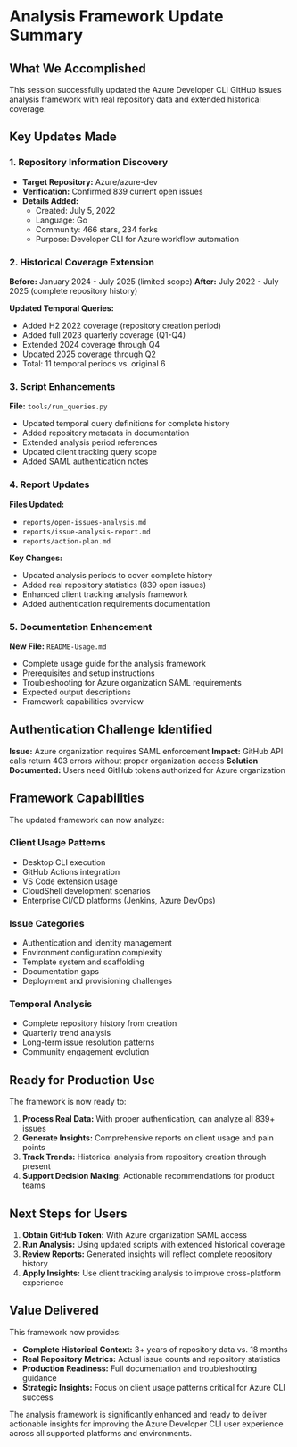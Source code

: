 # Analysis Framework Update Summary

## What We Accomplished

This session successfully updated the Azure Developer CLI GitHub issues analysis framework with real repository data and extended historical coverage.

## Key Updates Made

### 1. Repository Information Discovery
- **Target Repository:** Azure/azure-dev
- **Verification:** Confirmed 839 current open issues
- **Details Added:** 
  - Created: July 5, 2022
  - Language: Go
  - Community: 466 stars, 234 forks
  - Purpose: Developer CLI for Azure workflow automation

### 2. Historical Coverage Extension
**Before:** January 2024 - July 2025 (limited scope)
**After:** July 2022 - July 2025 (complete repository history)

**Updated Temporal Queries:**
- Added H2 2022 coverage (repository creation period)
- Added full 2023 quarterly coverage (Q1-Q4)
- Extended 2024 coverage through Q4
- Updated 2025 coverage through Q2
- Total: 11 temporal periods vs. original 6

### 3. Script Enhancements
**File:** `tools/run_queries.py`
- Updated temporal query definitions for complete history
- Added repository metadata in documentation
- Extended analysis period references
- Updated client tracking query scope
- Added SAML authentication notes

### 4. Report Updates
**Files Updated:**
- `reports/open-issues-analysis.md`
- `reports/issue-analysis-report.md` 
- `reports/action-plan.md`

**Key Changes:**
- Updated analysis periods to cover complete history
- Added real repository statistics (839 open issues)
- Enhanced client tracking analysis framework
- Added authentication requirements documentation

### 5. Documentation Enhancement
**New File:** `README-Usage.md`
- Complete usage guide for the analysis framework
- Prerequisites and setup instructions
- Troubleshooting for Azure organization SAML requirements
- Expected output descriptions
- Framework capabilities overview

## Authentication Challenge Identified

**Issue:** Azure organization requires SAML enforcement
**Impact:** GitHub API calls return 403 errors without proper organization access
**Solution Documented:** Users need GitHub tokens authorized for Azure organization

## Framework Capabilities

The updated framework can now analyze:

### Client Usage Patterns
- Desktop CLI execution
- GitHub Actions integration
- VS Code extension usage
- CloudShell development scenarios
- Enterprise CI/CD platforms (Jenkins, Azure DevOps)

### Issue Categories
- Authentication and identity management
- Environment configuration complexity
- Template system and scaffolding
- Documentation gaps
- Deployment and provisioning challenges

### Temporal Analysis
- Complete repository history from creation
- Quarterly trend analysis
- Long-term issue resolution patterns
- Community engagement evolution

## Ready for Production Use

The framework is now ready to:
1. **Process Real Data:** With proper authentication, can analyze all 839+ issues
2. **Generate Insights:** Comprehensive reports on client usage and pain points
3. **Track Trends:** Historical analysis from repository creation through present
4. **Support Decision Making:** Actionable recommendations for product teams

## Next Steps for Users

1. **Obtain GitHub Token:** With Azure organization SAML access
2. **Run Analysis:** Using updated scripts with extended historical coverage
3. **Review Reports:** Generated insights will reflect complete repository history
4. **Apply Insights:** Use client tracking analysis to improve cross-platform experience

## Value Delivered

This framework now provides:
- **Complete Historical Context:** 3+ years of repository data vs. 18 months
- **Real Repository Metrics:** Actual issue counts and repository statistics
- **Production Readiness:** Full documentation and troubleshooting guidance
- **Strategic Insights:** Focus on client usage patterns critical for Azure CLI success

The analysis framework is significantly enhanced and ready to deliver actionable insights for improving the Azure Developer CLI user experience across all supported platforms and environments.
